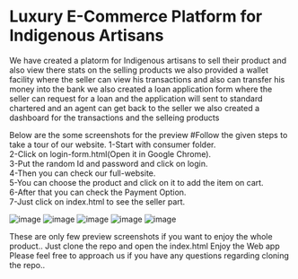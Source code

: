# Luxury E-Commerce Platform for Indigenous Artisans
We have created a platorm for Indigenous artisans to sell their product and also view there stats on the selling products 
we also provided a wallet facility where the seller can view his transactions and also can transfer his money into the bank
we also created a loan application form where the seller can request for a loan and the application will sent to standard chartered and an agent can get back to the seller
we also created a dashboard for the transactions and the selleing products

Below are the some screenshots for the preview 
#Follow the given steps to take a tour of our website. 
1-Start with consumer folder.<br>
2-Click on login-form.html(Open it in Google Chrome).<br>
3-Put the random Id and password and click on login.<br>
4-Then you can check our full-website.<br>
5-You can choose the product and click on it to add the item on cart.<br>
6-After that you can check the Payment Option.<br>
7-Just click on index.html to see the seller part.<br>


![image](https://user-images.githubusercontent.com/54260470/158051672-dff34e99-a45e-440e-9d96-cb14e40a3ae5.png)
![image](https://user-images.githubusercontent.com/54260470/158051879-65cec9d6-ba8f-4263-8630-4a7f71e46881.png)
![image](https://user-images.githubusercontent.com/54260470/158051842-f6aaeae1-4509-426b-aad0-2c7a62bfa360.png)
![image](https://user-images.githubusercontent.com/101415826/158046211-367419b6-8bf0-46a7-8275-2fa18b05f65d.png)
![image](https://user-images.githubusercontent.com/101415826/158046325-f02e5ec8-7521-40ae-88ae-f0c2148ad971.png)

These are only few preview screenshots if you want to enjoy the whole product.. 
Just clone the repo and open the index.html
Enjoy the Web app
Please feel free to approach us if you have any questions regarding cloning the repo.. 

